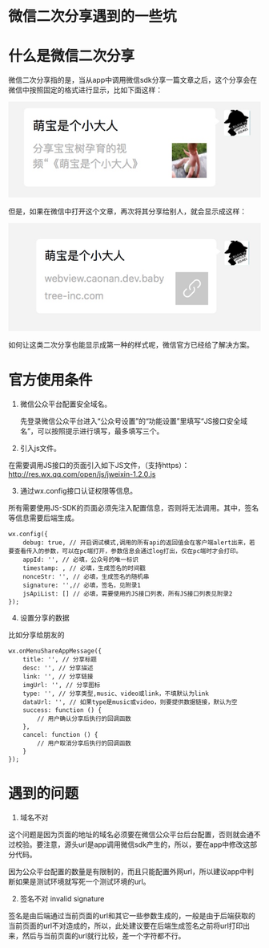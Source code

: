 # 微信二次分享遇到的一些坑

# 什么是微信二次分享

微信二次分享指的是，当从app中调用微信sdk分享一篇文章之后，这个分享会在微信中按照固定的格式进行显示，比如下面这样：

![](media/15084912795540.jpg)



但是，如果在微信中打开这个文章，再次将其分享给别人，就会显示成这样：

![](media/15084912948926.jpg)

如何让这类二次分享也能显示成第一种的样式呢，微信官方已经给了解决方案。

# 官方使用条件

1. 微信公众平台配置安全域名。
	
	先登录微信公众平台进入“公众号设置”的“功能设置”里填写“JS接口安全域名”，可以按照提示进行填写，最多填写三个。

2. 引入js文件。

在需要调用JS接口的页面引入如下JS文件，（支持https）：http://res.wx.qq.com/open/js/jweixin-1.2.0.js

3. 通过wx.config接口认证权限等信息。

所有需要使用JS-SDK的页面必须先注入配置信息，否则将无法调用。其中，签名等信息需要后端生成。

```
wx.config({
    debug: true, // 开启调试模式,调用的所有api的返回值会在客户端alert出来，若要查看传入的参数，可以在pc端打开，参数信息会通过log打出，仅在pc端时才会打印。
    appId: '', // 必填，公众号的唯一标识
    timestamp: , // 必填，生成签名的时间戳
    nonceStr: '', // 必填，生成签名的随机串
    signature: '',// 必填，签名，见附录1
    jsApiList: [] // 必填，需要使用的JS接口列表，所有JS接口列表见附录2
});
```

4. 设置分享的数据

比如分享给朋友的
```
wx.onMenuShareAppMessage({
    title: '', // 分享标题
    desc: '', // 分享描述
    link: '', // 分享链接
    imgUrl: '', // 分享图标
    type: '', // 分享类型,music、video或link，不填默认为link
    dataUrl: '', // 如果type是music或video，则要提供数据链接，默认为空
    success: function () { 
        // 用户确认分享后执行的回调函数
    },
    cancel: function () { 
        // 用户取消分享后执行的回调函数
    }
});
```

# 遇到的问题

1. 域名不对

这个问题是因为页面的地址的域名必须要在微信公众平台后台配置，否则就会通不过校验。要注意，源头url是app调用微信sdk产生的，所以，要在app中修改这部分代码。

因为公众平台配置的数量是有限制的，而且只能配置外网url，所以建议app中判断如果是测试环境就写死一个测试环境的url。

2. 签名不对 invalid signature 

签名是由后端通过当前页面的url和其它一些参数生成的，一般是由于后端获取的当前页面的url不对造成的，所以，此处建议要在后端生成签名之前将url打印出来，然后与当前页面的url就行比较，差一个字符都不行。


